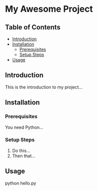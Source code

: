 # My Awesome Project

## Table of Contents

-   [Introduction](#introduction)
-   [Installation](#installation)
    -   [Prerequisites](#prerequisites)
    -   [Setup Steps](#setup-steps)
-   [Usage](#usage)

  
## Introduction

This is the introduction to my project...

## Installation

### Prerequisites

You need Python...

### Setup Steps

1.  Do this...
2.  Then that...

## Usage
python hello.py
